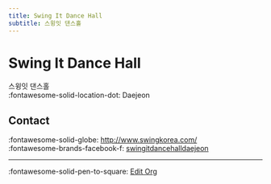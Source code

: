 ```yaml
---
title: Swing It Dance Hall
subtitle: 스윙잇 댄스홀
---
```


# Swing It Dance Hall

스윙잇 댄스홀  
:fontawesome-solid-location-dot: Daejeon  


## Contact

:fontawesome-solid-globe: <http://www.swingkorea.com/>  
:fontawesome-brands-facebook-f: [swingitdancehalldaejeon](https://www.facebook.com/swingitdancehalldaejeon)  

---

:fontawesome-solid-pen-to-square: [Edit Org](https://github.com/swingdance/orgs/issues/new?assignees=&labels=update+org&projects=&template=03-update_entity.yml&title=Update%20Org%3A%20ko_KR%20%E2%80%A2%20Swing%20It%20Dance%20Hall&region=ko_KR&id=swing-it-dance-hall&name=Swing%20It%20Dance%20Hall)
